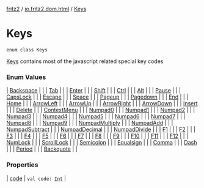 [fritz2](../../index.md) / [io.fritz2.dom.html](../index.md) / [Keys](./index.md)

# Keys

`enum class Keys`

[Keys](./index.md) contains most of the javascript related special key codes

### Enum Values

| [Backspace](-backspace.md) |  |
| [Tab](-tab.md) |  |
| [Enter](-enter.md) |  |
| [Shift](-shift.md) |  |
| [Ctrl](-ctrl.md) |  |
| [Alt](-alt.md) |  |
| [Pause](-pause.md) |  |
| [CapsLock](-caps-lock.md) |  |
| [Escape](-escape.md) |  |
| [Space](-space.md) |  |
| [Pageup](-pageup.md) |  |
| [Pagedown](-pagedown.md) |  |
| [End](-end.md) |  |
| [Home](-home.md) |  |
| [ArrowLeft](-arrow-left.md) |  |
| [ArrowUp](-arrow-up.md) |  |
| [ArrowRight](-arrow-right.md) |  |
| [ArrowDown](-arrow-down.md) |  |
| [Insert](-insert.md) |  |
| [Delete](-delete.md) |  |
| [ContextMenu](-context-menu.md) |  |
| [Numpad0](-numpad0.md) |  |
| [Numpad1](-numpad1.md) |  |
| [Numpad2](-numpad2.md) |  |
| [Numpad3](-numpad3.md) |  |
| [Numpad4](-numpad4.md) |  |
| [Numpad5](-numpad5.md) |  |
| [Numpad6](-numpad6.md) |  |
| [Numpad7](-numpad7.md) |  |
| [Numpad8](-numpad8.md) |  |
| [Numpad9](-numpad9.md) |  |
| [NumpadMultiply](-numpad-multiply.md) |  |
| [NumpadAdd](-numpad-add.md) |  |
| [NumpadSubtract](-numpad-subtract.md) |  |
| [NumpadDecimal](-numpad-decimal.md) |  |
| [NumpadDivide](-numpad-divide.md) |  |
| [F1](-f1.md) |  |
| [F2](-f2.md) |  |
| [F3](-f3.md) |  |
| [F4](-f4.md) |  |
| [F5](-f5.md) |  |
| [F6](-f6.md) |  |
| [F7](-f7.md) |  |
| [F8](-f8.md) |  |
| [F9](-f9.md) |  |
| [F10](-f10.md) |  |
| [F11](-f11.md) |  |
| [F12](-f12.md) |  |
| [NumLock](-num-lock.md) |  |
| [ScrollLock](-scroll-lock.md) |  |
| [Semicolon](-semicolon.md) |  |
| [Equalsign](-equalsign.md) |  |
| [Comma](-comma.md) |  |
| [Dash](-dash.md) |  |
| [Period](-period.md) |  |
| [Backquote](-backquote.md) |  |

### Properties

| [code](code.md) | `val code: `[`Int`](https://kotlinlang.org/api/latest/jvm/stdlib/kotlin/-int/index.html) |


